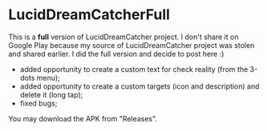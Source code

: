 # LucidDreamCatcherFull
This is a **full** version of LucidDreamCatcher project. 
I don't share it on Google Play because my source of LucidDreamCatcher project was stolen and shared earlier.
I did the full version and decide to post here :)
- added opportunity to create a custom text for check reality (from the 3-dots menu);
- added opportunity to create a custom targets (icon and description) and delete it (long tap);
- fixed bugs;

You may download the APK from "Releases". 


